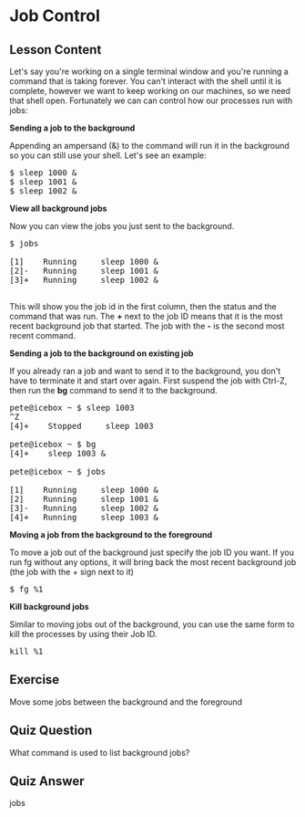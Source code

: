 # Job Control

## Lesson Content

Let's say you're working on a single terminal window and you're running a command that is taking forever. You can't interact with the shell until it is complete, however we want to keep working on our machines, so we need that shell open. Fortunately we can can control how our processes run with jobs: 

<b>Sending a job to the background</b>

Appending an ampersand (&) to the command will run it in the background so you can still use your shell. Let's see an example:

<pre>$ sleep 1000 &
$ sleep 1001 &
$ sleep 1002 &
</pre>

<b>View all background jobs</b>

Now you can view the jobs you just sent to the background.

<pre>$ jobs

[1]    Running     sleep 1000 &
[2]-   Running     sleep 1001 &
[3]+   Running     sleep 1002 &

</pre>

This will show you the job id in the first column, then the status and the command that was run. The <b>+</b> next to the job ID means that it is the most recent background job that started. The job with the <b>-</b> is the second most recent command.

<b>Sending a job to the background on existing job</b>

If you already ran a job and want to send it to the background, you don't have to terminate it and start over again. First suspend the job with Ctrl-Z, then run the <b>bg</b> command to send it to the background.

<pre>
pete@icebox ~ $ sleep 1003
^Z
[4]+    Stopped     sleep 1003

pete@icebox ~ $ bg
[4]+    sleep 1003 &

pete@icebox ~ $ jobs

[1]    Running     sleep 1000 &
[2]    Running     sleep 1001 &
[3]-   Running     sleep 1002 &
[4]+   Running     sleep 1003 &
</pre>

<b>Moving a job from the background to the foreground</b>

To move a job out of the background just specify the job ID you want. If you run fg without any options, it will bring back the most recent background job (the job with the + sign next to it)

<pre>$ fg %1</pre>

<b>Kill background jobs</b>

Similar to moving jobs out of the background, you can use the same form to kill the processes by using their Job ID.

<pre>kill %1</pre>

## Exercise

Move some jobs between the background and the foreground

## Quiz Question

What command is used to list background jobs?

## Quiz Answer

jobs